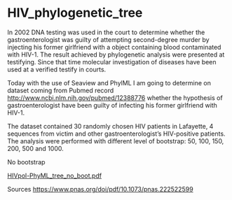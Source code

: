 # HIV_phylogenetic_tree

In 2002 DNA testing was used in the court to determine whether the gastroenterologist was guilty of attempting second-degree murder by injecting his former girlfriend with a object containing blood contaminated with HIV-1.  The result achieved by phylogenetic analysis were presented at testifying. Since that time molecular investigation of diseases have been used at a verified testify in courts. 

Today with the use of Seaview and PhylML I am going to determine on dataset coming from Pubmed record http://www.ncbi.nlm.nih.gov/pubmed/12388776 whether the hypothesis of gastroenterologist have been guilty of infecting his former girlfriend with HIV-1.

The dataset contained 30 randomly chosen HIV patients in Lafayette, 4 sequences from victim and other gastroenterologist’s HIV-positive patients.
The analysis were performed with different level of bootstrap: 50, 100, 150, 200, 500 and 1000.


No bootstrap

[HIVpol-PhyML_tree_no_boot.pdf](https://github.com/OrangePomeranian/HIV_phylogenetic_tree/files/12823167/HIVpol-PhyML_tree_no_boot.pdf)




Sources
https://www.pnas.org/doi/pdf/10.1073/pnas.222522599
